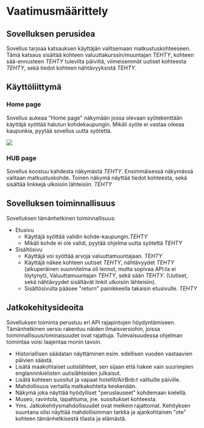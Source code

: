 # Vaatimusmäärittely

## Sovelluksen perusidea
Sovellus tarjoaa katsauksen käyttäjän valitsemaan matkustuskohteeseen. 
Tämä katsaus sisältää kohteen valuuttakurssin/muuntajan *TEHTY*, kohteen sää-ennusteen *TEHTY* tulevilta päiviltä, viimeisemmät uutiset kohteesta *TEHTY*,
sekä tiedot kohteen nähtävyyksistä *TEHTY*.

## Käyttöliittymä
### Home page
Sovellus aukeaa "Home page" näkymään jossa olevaan syötekenttään käyttäjä syöttää halutun kohdekaupungin. Mikäli syöte ei vastaa oikeaa kaupunkia, pyytää sovellus uutta syötettä.

![](https://github.com/kodtld/ot-harjoitustyo/blob/master/dokumentaatio/kuvat/Home_page.png)

### HUB page
Sovellus koostuu kahdesta näkymästä *TEHTY*. Ensimmäisessä näkymässä valitaan matkustuskohde.
Toinen näkymä näyttää tiedot kohteesta, sekä sisältää linkkejä ulkoisiin lähteisiin. *TEHTY*

## Sovelluksen toiminnallisuus
Sovelluksen tämänhetkinen toiminnallisuus:
- Etusivu
  - Käyttäjä syöttää validin kohde-kaupungin.*TEHTY*
  - Mikäli kohde ei ole validi, pyytää ohjelma uutta syötettä *TEHTY*
- Sisältösivu
  - Käyttäjä voi syöttää arvoja valuuttamuuntajaan. *TEHTY*
  - Käyttäjä näkee kohteen uutiset *TEHTY*, nähtävyydet *TEHTY* (alkuperäinen suunnitelma oli lennot, mutta sopivaa API:ta ei löytynyt), Valuuttamuuntajan *TEHTY*, sekä sään *TEHTY*. (Uutiset, sekä nähtävyydet sisältävät linkit ulkoisiin lähteisiin).
  - Sisältösivulta pääsee "return" painikkeella takaisin etusivulle. *TEHTY*

## Jatkokehitysideoita
Sovelluksen toiminta perustuu eri API rajapintojen höydyntämiseen. Tämänhetkinen versio rakentuu näiden ilmaisversiohin,
joissa toiminnallisuus/ominaisuudet ovat rajattuja. Tulevaisuudessa ohjelman toimintaa voisi laajentaa monin tavoin.

- Historiallisen säädatan näyttäminen esim. edellisen vuoden vastaavien päivien säästä.
- Lisätä maakohtaiset uutislähteet, sen sijaan että hakee vain suurimpien englanninkielisten uutislähteiden julkaisut.
- Lisätä kohteen suositut ja vapaat hotellit/AirBnb:t valituille päiville.
- Mahdollisuus vertailla matkakohteita keskenään.
- Näkymä joka näyttää hyödylliset "peruslauseet" kohdemaan kielellä.
- Museo, ravintola, tapahtuma, jne. suositukset kohteesta.
- Yms. Jatkokehitysmahdollisuudet ovat melkein rajattomat. Kehityksen suuntana olisi näyttää mahdollisimman tarkka ja ajankohtainen "ote" kohteen tämänhetkisestä tilasta ja elämästä.

